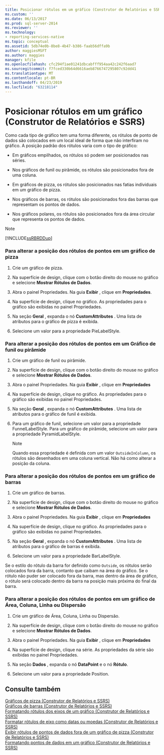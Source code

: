 ```yaml
---
title: Posicionar rótulos em um gráfico (Construtor de Relatórios e SSRS) | Microsoft Docs
ms.custom: ''
ms.date: 06/13/2017
ms.prod: sql-server-2014
ms.reviewer: ''
ms.technology:
- reporting-services-native
ms.topic: conceptual
ms.assetid: 5db74e0b-8be8-4b47-b386-faab56dffa9b
author: maggiesMSFT
ms.author: maggies
manager: kfile
ms.openlocfilehash: cfc294f1ae01241dbcabfff954aa42c242f6aad7
ms.sourcegitcommit: f7fced330b64d6616aeb8766747295807c92dd41
ms.translationtype: MT
ms.contentlocale: pt-BR
ms.lasthandoff: 04/23/2019
ms.locfileid: "63218114"
---
```

# <a name="position-labels-in-a-chart-report-builder-and-ssrs"></a>Posicionar rótulos em um gráfico (Construtor de Relatórios e SSRS)
  Como cada tipo de gráfico tem uma forma diferente, os rótulos de ponto de dados são colocados em um local ideal de forma que não interfiram no gráfico. A posição padrão dos rótulos varia com o tipo de gráfico:  
  
-   Em gráficos empilhados, os rótulos só podem ser posicionados nas séries.  
  
-   Nos gráficos de funil ou pirâmide, os rótulos são posicionados fora de uma coluna.  
  
-   Em gráficos de pizza, os rótulos são posicionados nas fatias individuais em um gráfico de pizza.  
  
-   Nos gráficos de barras, os rótulos são posicionados fora das barras que representam os pontos de dados.  
  
-   Nos gráficos polares, os rótulos são posicionados fora da área circular que representa os pontos de dados.  
  
> [!NOTE]  
>  [!INCLUDE[ssRBRDDup](../../includes/ssrbrddup-md.md)]  
  
### <a name="to-change-the-position-of-point-labels-in-a-pie-chart"></a>Para alterar a posição dos rótulos de pontos em um gráfico de pizza  
  
1.  Crie um gráfico de pizza.  
  
2.  Na superfície de design, clique com o botão direito do mouse no gráfico e selecione **Mostrar Rótulos de Dados**.  
  
3.  Abra o painel Propriedades. Na guia **Exibir** , clique em **Propriedades**.  
  
4.  Na superfície de design, clique no gráfico. As propriedades para o gráfico são exibidas no painel Propriedades.  
  
5.  Na seção **Geral** , expanda o nó **CustomAttributes** . Uma lista de atributos para o gráfico de pizza é exibida.  
  
6.  Selecione um valor para a propriedade PieLabelStyle.  
  
### <a name="to-change-the-position-of-point-labels-in-a-funnel-or-pyramid-chart"></a>Para alterar a posição dos rótulos de pontos em um Gráfico de funil ou pirâmide  
  
1.  Crie um gráfico de funil ou pirâmide.  
  
2.  Na superfície de design, clique com o botão direito do mouse no gráfico e selecione **Mostrar Rótulos de Dados**.  
  
3.  Abra o painel Propriedades. Na guia **Exibir** , clique em **Propriedades**  
  
4.  Na superfície de design, clique no gráfico. As propriedades para o gráfico são exibidas no painel Propriedades.  
  
5.  Na seção **Geral** , expanda o nó **CustomAttributes** . Uma lista de atributos para o gráfico de funil é exibida.  
  
6.  Para um gráfico de funil, selecione um valor para a propriedade FunnelLabelStyle. Para um gráfico de pirâmide, selecione um valor para a propriedade PyramidLabelStyle.  
  
    > [!NOTE]  
    >  Quando essa propriedade é definida com um valor `OutsideInColumn`, os rótulos são desenhados em uma coluna vertical. Não há como alterar a posição da coluna.  
  
### <a name="to-change-the-position-of-point-labels-in-a-bar-chart"></a>Para alterar a posição dos rótulos de pontos em um gráfico de barras  
  
1.  Crie um gráfico de barras.  
  
2.  Na superfície de design, clique com o botão direito do mouse no gráfico e selecione **Mostrar Rótulos de Dados**.  
  
3.  Abra o painel Propriedades. Na guia **Exibir** , clique em **Propriedades**  
  
4.  Na superfície de design, clique no gráfico. As propriedades para o gráfico são exibidas no painel Propriedades.  
  
5.  Na seção **Geral** , expanda o nó **CustomAttributes** . Uma lista de atributos para o gráfico de barras é exibida.  
  
6.  Selecione um valor para a propriedade BarLabelStyle.  
  
 Se o estilo do rótulo da barra for definido como `Outside`, os rótulos serão colocados fora da barra, contanto que caibam na área do gráfico. Se o rótulo não puder ser colocado fora da barra, mas dentro da área de gráfico, o rótulo será colocado dentro da barra na posição mais próxima do final da barra.  
  
### <a name="to-change-the-position-of-point-labels-in-an-area-column-line-or-scatter-chart"></a>Para alterar a posição dos rótulos de pontos em um gráfico de Área, Coluna, Linha ou Dispersão  
  
1.  Crie um gráfico de Área, Coluna, Linha ou Dispersão.  
  
2.  Na superfície de design, clique com o botão direito do mouse no gráfico e selecione **Mostrar Rótulos de Dados**.  
  
3.  Abra o painel Propriedades. Na guia **Exibir** , clique em **Propriedades**  
  
4.  Na superfície de design, clique na série. As propriedades da série são exibidas no painel Propriedades.  
  
5.  Na seção **Dados** , expanda o nó **DataPoint** e o nó **Rótulo**.  
  
6.  Selecione um valor para a propriedade Position.  
  
## <a name="see-also"></a>Consulte também  
 [Gráficos de pizza &#40;Construtor de Relatórios e SSRS&#41;](charts-report-builder-and-ssrs.md)   
 [Gráficos de barras &#40;Construtor de Relatórios e SSRS&#41;](bar-charts-report-builder-and-ssrs.md)   
 [Formatando rótulos dos eixos de um gráfico &#40;Construtor de Relatórios e SSRS&#41;](formatting-axis-labels-on-a-chart-report-builder-and-ssrs.md)   
 [Formatar rótulos de eixo como datas ou moedas &#40;Construtor de Relatórios e SSRS&#41;](format-axis-labels-as-dates-or-currencies-report-builder-and-ssrs.md)   
 [Exibir rótulos de pontos de dados fora de um gráfico de pizza &#40;Construtor de Relatórios e SSRS&#41;](display-data-point-labels-outside-a-pie-chart-report-builder-and-ssrs.md)   
 [Formatando pontos de dados em um gráfico &#40;Construtor de Relatórios e SSRS&#41;](formatting-data-points-on-a-chart-report-builder-and-ssrs.md)  
  
  
